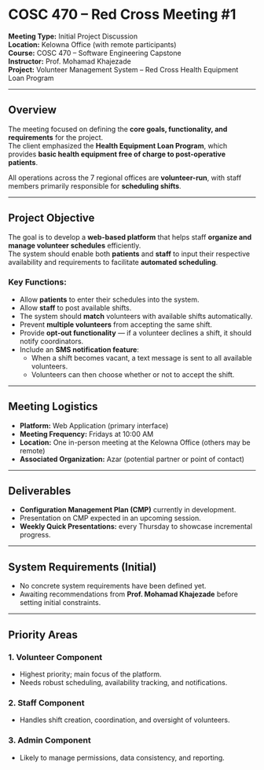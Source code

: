 # COSC 470 – Red Cross Meeting #1

**Meeting Type:** Initial Project Discussion  
**Location:** Kelowna Office (with remote participants)  
**Course:** COSC 470 – Software Engineering Capstone  
**Instructor:** Prof. Mohamad Khajezade  
**Project:** Volunteer Management System – Red Cross Health Equipment Loan Program  

---

## Overview

The meeting focused on defining the **core goals, functionality, and requirements** for the project.  
The client emphasized the **Health Equipment Loan Program**, which provides **basic health equipment free of charge to post-operative patients**.  

All operations across the 7 regional offices are **volunteer-run**, with staff members primarily responsible for **scheduling shifts**.

---

## Project Objective

The goal is to develop a **web-based platform** that helps staff **organize and manage volunteer schedules** efficiently.  
The system should enable both **patients** and **staff** to input their respective availability and requirements to facilitate **automated scheduling**.

### Key Functions:
- Allow **patients** to enter their schedules into the system.  
- Allow **staff** to post available shifts.  
- The system should **match** volunteers with available shifts automatically.  
- Prevent **multiple volunteers** from accepting the same shift.  
- Provide **opt-out functionality** — if a volunteer declines a shift, it should notify coordinators.  
- Include an **SMS notification feature**:  
  - When a shift becomes vacant, a text message is sent to all available volunteers.  
  - Volunteers can then choose whether or not to accept the shift.  

---

## Meeting Logistics

- **Platform:** Web Application (primary interface)  
- **Meeting Frequency:** Fridays at 10:00 AM  
- **Location:** One in-person meeting at the Kelowna Office (others may be remote)  
- **Associated Organization:** Azar (potential partner or point of contact)  

---

## Deliverables

- **Configuration Management Plan (CMP)** currently in development.  
- Presentation on CMP expected in an upcoming session.  
- **Weekly Quick Presentations:** every Thursday to showcase incremental progress.  

---

## System Requirements (Initial)

- No concrete system requirements have been defined yet.  
- Awaiting recommendations from **Prof. Mohamad Khajezade** before setting initial constraints.  

---

## Priority Areas

### 1. Volunteer Component
- Highest priority; main focus of the platform.  
- Needs robust scheduling, availability tracking, and notifications.

### 2. Staff Component
- Handles shift creation, coordination, and oversight of volunteers.

### 3. Admin Component
- Likely to manage permissions, data consistency, and reporting.